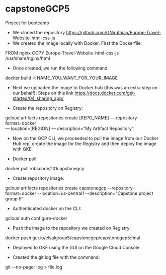 # capstoneGCP5
Project for bootcamp

- We cloned the repository https://github.com/GNiruthian/Europe-Travel-Website-html-css-js
- We created the image locally with Docker. First the Dockerfile:


FROM nginx
COPY Europe-Travel-Website-html-css-js  /usr/share/nginx/html

- Once created, we run the following command:

docker build -t NAME_YOU_WANT_FOR_YOUR_IMAGE

- Next we uploaded the image to Docker hub (this was an extra step on our behalf):
Steps on this link https://docs.docker.com/get-started/04_sharing_app/

- Create the repository on Registry:

gcloud artifacts repositories create [REPO_NAME] — repository-format=docker \
— location=[REGION] — description=”My Artifact Repository”

- Now on the GCP CLI, we proceeded to pull the image from our Docker Hub rep, create the image for the Registry and then deploy the image with GKE

- Docker pull:

docker pull robscode/101capstonegcp

- Create repository image:

gcloud artifacts repositories create capstonegcp --repository-format=docker --location=us-central1 --description="Capstone project group 5"

- Authenticated docker on the CLI:

gcloud auth configure-docker


- Push the image to the repository we created on Registry:

docker push gcr.io/elsalgroup5/capstonegcp/capstonegcp5:final

- Deployed to GKE using the GUI on the Google Cloud Console. 

- Created the git log file with the command:

git --no-pager log > file.log

